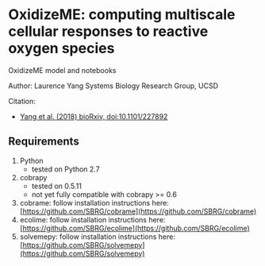 # OxidizeME: computing multiscale cellular responses to reactive oxygen species
OxidizeME model and notebooks

Author: Laurence Yang
Systems Biology Research Group, UCSD

Citation:
- [Yang et al. (2018) bioRxiv, doi:10.1101/227892](https://www.biorxiv.org/content/early/2018/07/17/227892)

## Requirements
1. Python
    - tested on Python 2.7
1. cobrapy
    - tested on 0.5.11
    - not yet fully compatible with cobrapy >= 0.6
1. cobrame: follow installation instructions here: [https://github.com/SBRG/cobrame](https://github.com/SBRG/cobrame)
1. ecolime: follow installation instructions here: [https://github.com/SBRG/ecolime](https://github.com/SBRG/ecolime)
1. solvemepy: follow installation instructions here: [https://github.com/SBRG/solvemepy](https://github.com/SBRG/solvemepy)
